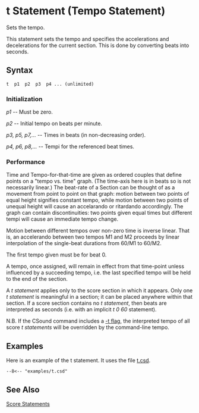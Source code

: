 <!--
id:t
category:
-->
# t Statement (Tempo Statement)
Sets the tempo.

This statement sets the tempo and specifies the accelerations and decelerations for the current section. This is done by converting beats into seconds.

## Syntax
``` csound-orc
t  p1  p2  p3  p4 ... (unlimited)
```

### Initialization

_p1_ -- Must be zero.

_p2_ -- Initial tempo on beats per minute.

_p3, p5, p7,..._ -- Times in beats (in non-decreasing order).

_p4, p6, p8,..._ -- Tempi for the referenced beat times.

### Performance

Time and Tempo-for-that-time are given as ordered couples that define points on a &quot;tempo vs. time&quot; graph. (The time-axis here is in beats so is not necessarily linear.) The beat-rate of a Section can be thought of as a movement from point to point on that graph: motion between two points of equal height signifies constant tempo, while motion between two points of unequal height will cause an accelarando or ritardando accordingly. The graph can contain discontinuities: two points given equal times but different tempi will cause an immediate tempo change.

Motion between different tempos over non-zero time is inverse linear. That is, an accelerando between two tempos M1 and M2 proceeds by linear interpolation of the single-beat durations from 60/M1 to 60/M2.

The first tempo given must be for beat 0.

A tempo, once assigned, will remain in effect from that time-point unless influenced by a succeeding tempo, i.e. the last specified tempo will be held to the end of the section.

A _t statement_ applies only to the score section in which it appears. Only one _t statement_ is meaningful in a section; it can be placed anywhere within that section. If a score section contains no _t statement_, then beats are interpreted as seconds (i.e. with an implicit _t 0 60_ statement).

N.B. If the CSound command includes a [-t flag](../../), the interpreted tempo of all score _t statements_ will be overridden by the command-line tempo.

## Examples

Here is an example of the t statement. It uses the file [t.csd](../../examples/t.csd).

``` csound-csd title="Example of the t statement." linenums="1"
--8<-- "examples/t.csd"
```

## See Also

[Score Statements](../../score/statemnt)
